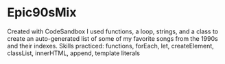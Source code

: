 # Epic90sMix
Created with CodeSandbox
I used functions, a loop, strings, and a class to create an auto-generated list of some of my favorite songs from the 1990s and their indexes.
Skills practiced: functions, forEach, let, createElement, classList, innerHTML, append, template literals
